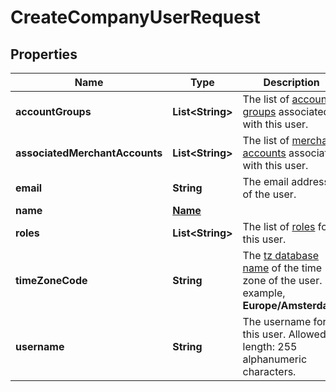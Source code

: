 

# CreateCompanyUserRequest


## Properties

| Name | Type | Description | Notes |
|------------ | ------------- | ------------- | -------------|
|**accountGroups** | **List&lt;String&gt;** | The list of [account groups](https://docs.adyen.com/account/account-structure#account-groups) associated with this user. |  [optional] |
|**associatedMerchantAccounts** | **List&lt;String&gt;** | The list of [merchant accounts](https://docs.adyen.com/account/account-structure#merchant-accounts) associated with this user. |  [optional] |
|**email** | **String** | The email address of the user. |  |
|**name** | [**Name**](Name.md) |  |  |
|**roles** | **List&lt;String&gt;** | The list of [roles](https://docs.adyen.com/account/user-roles) for this user. |  [optional] |
|**timeZoneCode** | **String** | The [tz database name](https://en.wikipedia.org/wiki/List_of_tz_database_time_zones) of the time zone of the user. For example, **Europe/Amsterdam**. |  [optional] |
|**username** | **String** | The username for this user. Allowed length: 255 alphanumeric characters. |  |



